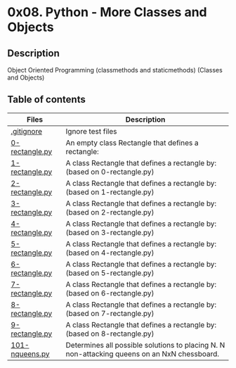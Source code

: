 # 0x08. Python - More Classes and Objects
## Description
Object Oriented Programming (classmethods and staticmethods) (Classes and Objects)

## Table of contents
| Files |	Description |
| ----- | ------ |
|[.gitignore](https://github.com/254Kiswer/alx-higher_level_programming/blob/master/0x08-python-more_classes/.gitignore) | Ignore test files |
|[0-rectangle.py](https://github.com/254Kiswer/alx-higher_level_programming/blob/master/0x08-python-more_classes/0-rectangle.py)	| An empty class Rectangle that defines a rectangle: |
|[1-rectangle.py](https://github.com/254Kiswer/alx-higher_level_programming/blob/master/0x08-python-more_classes/1-rectangle.py)	| A class Rectangle that defines a rectangle by: (based on 0-rectangle.py) |
|[2-rectangle.py](https://github.com/254Kiswer/alx-higher_level_programming/blob/master/0x08-python-more_classes/2-rectangle.py)	| A class Rectangle that defines a rectangle by: (based on 1-rectangle.py) |
|[3-rectangle.py](https://github.com/254Kiswer/alx-higher_level_programming/blob/master/0x08-python-more_classes/3-rectangle.py)	| A class Rectangle that defines a rectangle by: (based on 2-rectangle.py) |
|[4-rectangle.py](https://github.com/254Kiswer/alx-higher_level_programming/blob/master/0x08-python-more_classes/4-rectangle.py)	| A class Rectangle that defines a rectangle by: (based on 3-rectangle.py) |
|[5-rectangle.py](https://github.com/254Kiswer/alx-higher_level_programming/blob/master/0x08-python-more_classes/5-rectangle.py)	| A class Rectangle that defines a rectangle by: (based on 4-rectangle.py) |
|[6-rectangle.py](https://github.com/254Kiswer/alx-higher_level_programming/blob/master/0x08-python-more_classes/6-rectangle.py)	| A class Rectangle that defines a rectangle by: (based on 5-rectangle.py) |
|[7-rectangle.py](https://github.com/254Kiswer/alx-higher_level_programming/blob/master/0x08-python-more_classes/7-rectangle.py)	| A class Rectangle that defines a rectangle by: (based on 6-rectangle.py) |
|[8-rectangle.py](https://github.com/254Kiswer/alx-higher_level_programming/blob/master/0x08-python-more_classes/8-rectangle.py)	| A class Rectangle that defines a rectangle by: (based on 7-rectangle.py) |
|[9-rectangle.py](https://github.com/254Kiswer/alx-higher_level_programming/blob/master/0x08-python-more_classes/9-rectangle.py)	| A class Rectangle that defines a rectangle by: (based on 8-rectangle.py) |
|[101-nqueens.py](https://github.com/254Kiswer/alx-higher_level_programming/blob/master/0x08-python-more_classes/101-nqueens.py)	| Determines all possible solutions to placing N. N non-attacking queens on an NxN chessboard. |
